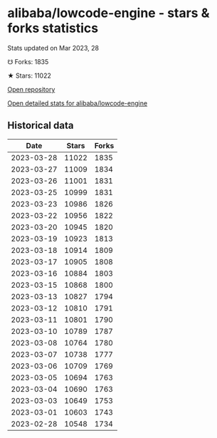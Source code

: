 # alibaba/lowcode-engine - stars & forks statistics

Stats updated on Mar 2023, 28

☋ Forks: 1835

★ Stars: 11022

[Open repository](https://github.com/alibaba/lowcode-engine)

[Open detailed stats for alibaba/lowcode-engine](https://reviewgithub.com/rep/alibaba/lowcode-engine)

## Historical data
| Date | Stars | Forks |
|------|-------|-------|
| 2023-03-28 | 11022 | 1835 | 
| 2023-03-27 | 11009 | 1834 | 
| 2023-03-26 | 11001 | 1831 | 
| 2023-03-25 | 10999 | 1831 | 
| 2023-03-23 | 10986 | 1826 | 
| 2023-03-22 | 10956 | 1822 | 
| 2023-03-20 | 10945 | 1820 | 
| 2023-03-19 | 10923 | 1813 | 
| 2023-03-18 | 10914 | 1809 | 
| 2023-03-17 | 10905 | 1808 | 
| 2023-03-16 | 10884 | 1803 | 
| 2023-03-15 | 10868 | 1800 | 
| 2023-03-13 | 10827 | 1794 | 
| 2023-03-12 | 10810 | 1791 | 
| 2023-03-11 | 10801 | 1790 | 
| 2023-03-10 | 10789 | 1787 | 
| 2023-03-08 | 10764 | 1780 | 
| 2023-03-07 | 10738 | 1777 | 
| 2023-03-06 | 10709 | 1769 | 
| 2023-03-05 | 10694 | 1763 | 
| 2023-03-04 | 10690 | 1763 | 
| 2023-03-03 | 10649 | 1753 | 
| 2023-03-01 | 10603 | 1743 | 
| 2023-02-28 | 10548 | 1734 | 

